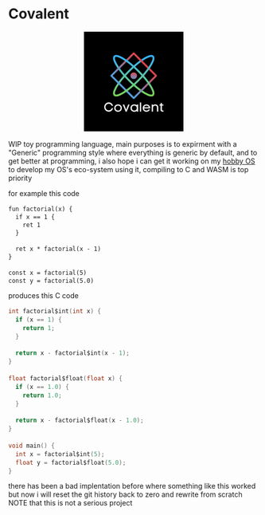 
# Covalent
<p align="center">
<img src="img/1.png" alt="logo" width="200"/>
</p>

WIP toy programming language, main purposes is to expirment with a "Generic" programming style where everything is generic by default, and to get better at programming, i also hope i can get it working on my [hobby OS](https://github.com/NaviOSS/NaviOS) to develop my OS's eco-system using it, compiling to C and WASM is top priority

for example this code
```
fun factorial(x) {
  if x == 1 {    
    ret 1
  }
  
  ret x * factorial(x - 1)
}

const x = factorial(5)
const y = factorial(5.0)
```

produces this C code
```c
int factorial$int(int x) {
  if (x == 1) {
    return 1;
  }

  return x - factorial$int(x - 1);
}

float factorial$float(float x) {
  if (x == 1.0) {
    return 1.0;
  }

  return x - factorial$float(x - 1.0);
}

void main() {
  int x = factorial$int(5);
  float y = factorial$float(5.0);
}
```

there has been a bad implentation before where something like this worked but now i will reset the git history back to zero and rewrite from scratch
NOTE that this is not a serious project
